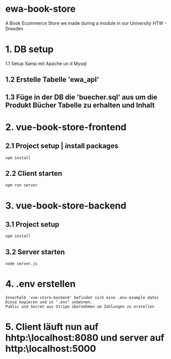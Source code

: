 # ewa-book-store
A Book Ecommerce Store we made during a module in our University HTW - Dresden

# 1. DB setup

 1.1 Setup Xamp mit Apache un d Mysql
## 1.2 Erstelle Tabelle 'ewa_apl'
## 1.3 Füge in der DB die 'buecher.sql' aus um die Produkt Bücher Tabelle zu erhalten und Inhalt

# 2. vue-book-store-frontend

## 2.1 Project setup | install packages
```
npm install
```
## 2.2 Client starten
```
npm run server
```

# 3. vue-book-store-backend

## 3.1 Project setup
```
npm install
```
## 3.2 Server starten
```
node server.js
```

# 4. .env erstellen
```
Innerhalb 'vue-store-backend' befindet sich eine .env-example datei
Diese kopieren und in ".env" unbennen.
Public und Secret aus Stripe übernehmen um Zahlungen zu erstellen
```
# 5. Client läuft nun auf hhtp:\\localhost:8080 und server auf http:\\localhost:5000
